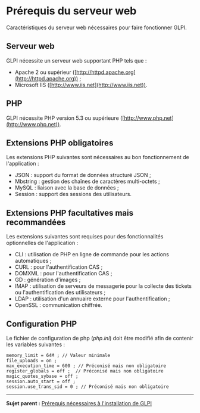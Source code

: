 Prérequis du serveur web
========================

Caractéristiques du serveur web nécessaires pour faire fonctionner GLPI.

Serveur web
-----------

GLPI nécessite un serveur web supportant PHP tels que :

-   Apache 2 ou supérieur ([http://httpd.apache.org](http://httpd.apache.org)) ;
-   Microsoft IIS ([http://www.iis.net](http://www.iis.net)).

PHP
---

GLPI nécessite PHP version 5.3 ou supérieure ([http://www.php.net](http://www.php.net)).

Extensions PHP obligatoires
---------------------------

Les extensions PHP suivantes sont nécessaires au bon fonctionnement de l'application :

-   JSON : support du format de données structuré JSON ;
-   Mbstring : gestion des chaînes de caractères multi-octets ;
-   MySQL : liaison avec la base de données ;
-   Session : support des sessions des utilisateurs.

Extensions PHP facultatives mais recommandées
---------------------------------------------

Les extensions suivantes sont requises pour des fonctionnalités optionnelles de l'application :

-   CLI : utilisation de PHP en ligne de commande pour les actions automatiques ;
-   CURL : pour l'authentification CAS ;
-   DOMXML : pour l'authentification CAS ;
-   GD : génération d'images ;
-   IMAP : utilisation de serveurs de messagerie pour la collecte des tickets ou l'authentification des utilisateurs ;
-   LDAP : utilisation d'un annuaire externe pour l'authentification ;
-   OpenSSL : communication chiffrée.

Configuration PHP
-----------------

Le fichier de configuration de php (*php.ini*) doit être modifié afin de contenir les variables suivantes :

    memory_limit = 64M ; // Valeur minimale
    file_uploads = on ;
    max_execution_time = 600 ; // Préconisé mais non obligatoire
    register_globals = off ;  // Préconisé mais non obligatoire
    magic_quotes_sybase = off ;
    session.auto_start = off ;
    session.use_trans_sid = 0 ; // Préconisé mais non obligatoire

----------------
**Sujet parent :**
[Prérequis nécessaires à l'installation de GLPI](index.php?fr/02_Premiers_pas_avec_GLPI/02_Déployer_GLPI/02_Prérequis/01_Prérequis_nécessaires.md)
